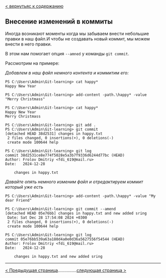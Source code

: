 [< вернутьяс к содержанию](./readme.md)

## Внесение изменений в коммиты

Иногда возникают моменты когда мы забываем внести небольшие правки в наш файл.И чтобы не создавать новый коммит, мы можем внести в него правки.

В этом нам помогает опция `--amned` у команды `git commit`.

Рассмотрим на примере:

_Добавлем в наш файл немного контента и коммитим его:_

```
PS C:\Users\Admin\Git-learning> cat happy*
Happy New Year

PS C:\Users\Admin\Git-learning> add-content -path.\happy* -value "Merry Christmass"

PS C:\Users\Admin\Git-learning> cat happy*
Happy New Year
Merry Christmass

PS C:\Users\Admin\Git-learning> git add .
PS C:\Users\Admin\Git-learning> git commit
[detached HEAD 38d2531] changes in happy.txt
 2 files changed, 0 insertions(+), 0 deletions(-)
 create mode 100644 help

PS C:\Users\Admin\Git-learning> git log
commit 38d2531ce8e774f5028e5a3b7f9336d6244d77bc (HEAD)
Author: Frolov Dmitriy <fdi_619@mail.ru>
Date:   2024-12-28

    changes in happy.txt
```

_Давайте опять немного изменим файл и отредактируем коммит который уже есть_

```
PS C:\Users\Admin\Git-learning> add-content -path.\happy* -value "My dear Friend"

PS C:\Users\Admin\Git-learning> git commit --amend
[detached HEAD 05e76bb] changes in happy.txt and new added sring
 Date: Sat Dec 28 17:54:08 2024 +0300
 2 files changed, 0 insertions(+), 0 deletions(-)
 create mode 100644 help

PS C:\Users\Admin\Git-learning> git log
commit 05e76bb539a63a180d4a0e0d36a5627556f54544 (HEAD)
Author: Frolov Dmitriy <fdi_619@mail.ru>
Date:   2024-12-28

    changes in happy.txt and new added sring
```

---

[< Предыдущая страница](./11-commit-reset.md)...............[следующая страница >](./13-new-tree.md)
